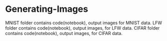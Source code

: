 # Generating-Images
MNIST folder contains code(notebook), output images for MNIST data.
LFW folder contains code(notebook), output images, for LFW data.
CIFAR folder contains code(notebook), output images, for CIFAR data.

